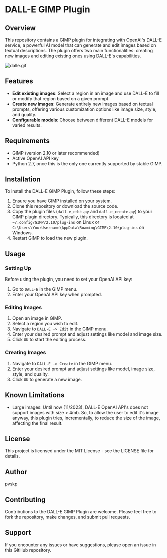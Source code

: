 # DALL-E GIMP Plugin

## Overview

This repository contains a GIMP plugin for integrating with OpenAI's DALL-E service, a powerful AI model that can generate and edit images based on textual descriptions. The plugin offers two main functionalities: creating new images and editing existing ones using DALL-E's capabilities.

![dalle.gif]() 

## Features

- **Edit existing images**: Select a region in an image and use DALL-E to fill or modify that region based on a given prompt.
- **Create new images**: Generate entirely new images based on textual prompts, offering various customization options like image size, style, and quality.
- **Configurable models**: Choose between different DALL-E models for varied results.

## Requirements

- GIMP (version 2.10 or later recommended)
- Active OpenAI API key
- Python 2.7, once this is the only one currently supported by stable GIMP.

## Installation

To install the DALL-E GIMP Plugin, follow these steps:

1. Ensure you have GIMP installed on your system.
2. Clone this repository or download the source code.
3. Copy the plugin files (`dall-e_edit.py` and `dall-e_create.py`) to your GIMP plugin directory. Typically, this directory is located at `~/.config/GIMP/2.10/plug-ins` on Linux or `C:\Users\YourUsername\AppData\Roaming\GIMP\2.10\plug-ins` on Windows.
4. Restart GIMP to load the new plugin.

## Usage

### Setting Up

Before using the plugin, you need to set your OpenAI API key:

1. Go to `DALL-E` in the GIMP menu.
2. Enter your OpenAI API key when prompted.

### Editing Images

1. Open an image in GIMP.
2. Select a region you wish to edit.
3. Navigate to `DALL-E -> Edit` in the GIMP menu.
4. Enter your desired prompt and adjust settings like model and image size.
5. Click `OK` to start the editing process.

### Creating Images

1. Navigate to `DALL-E -> Create` in the GIMP menu.
2. Enter your desired prompt and adjust settings like model, image size, style, and quality.
3. Click `OK` to generate a new image.

## Known Limitations

- Large images: Until now (11/2023), DALL-E OpenAI API's does not support images with size > 4mb. So, to allow the user to edit it's image anyway, this plugin tries, incrementally, to reduce the size of the image, affecting the final result.

## License

This project is licensed under the MIT License - see the LICENSE file for details.

## Author

pvskp

## Contributing

Contributions to the DALL-E GIMP Plugin are welcome. Please feel free to fork the repository, make changes, and submit pull requests.

## Support

If you encounter any issues or have suggestions, please open an issue in this GitHub repository.
